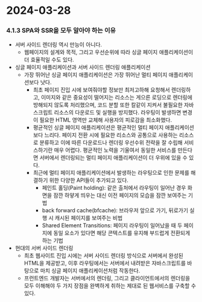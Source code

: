 # 2024-03-28

### 4.1.3 SPA와 SSR을 모두 알아야 하는 이유

- 서버 사이드 렌더링 역시 만능이 아니다.
    - 웹페이지의 설계와 목적, 그리고 우선순위에 따라 싱글 페이지 애플리케이션이 더 효율적일 수도 있다.
- 싱글 페이지 애플리케이션과 서버 사이드 렌더링 애플리케이션
    - 가장 뛰어난 싱글 페이지 애플리케이션은 가장 뛰어난 멀티 페이지 애플리케이션보다 낫다.
        - 최초 페이지 진입 시에 보여줘야할 정보만 최저고하해 요청해서 렌더링하고, 이미지와 같은 중요성이 떨어지는 리소스는 게으른 로딩으로 렌더링에 방해되지 않도록 처리했으며, 코드 분할 또한 칼같이 지켜서 불필요한 자바스크립트 리소스의 다운로드 및 실행을 방지했다. 라우팅이 발생하면 변경이 필요한 HTML 영역만 교체해 사용자의 피로감을 최소화했다.
        - 평균적인 싱글 페이지 애플리케이션은 평균적인 멀티 페이지 애플리케이션보다 느리다. 페이지 전환 시에 필요한 리소스와 공통으로 사용하는 리소스로 분류하고 이에 따른 다운로드나 렌더링 우선수위 전략을 잘 수립해 서비스하기란 매우 어렵다. 평균적인 노력을 기울여서 동일한 서비스를 만든다면 서버에서 렌더링되는 멀티 페이지 애플리케이션이 더 우위에 있을 수 있다.
        - 최근에 멀티 페이지 애플리케이션에서 발생하는 라우팅으로 인한 문제를 해결하기 위한 다양한 API들이 추가되고 있다.
            - 페인트 홀딩(Paint holding): 같은 출처에서 라우팅이 일어난 경우 화면을 잠깐 하얗게 띄우는 대신 이전 페이지의 모습을 잠깐 보여주는 기법
            - back forward cache(bfcache): 브라우저 앞으로 가기, 뒤로가기 실행 시 캐시된 페이지를 보여주는 비법
            - Shared Element Transitions: 페이지 라우팅이 일어났을 때 두 페이지에 동일 요소가 있다면 해당 콘텍스트를 유지해 부드럽게 전환되게 하는 기법
- 현대의 서버 사이드 렌더링
    - 최초 웹사이트 진입 시에는 서버 사이드 렌더링 방식으로 서버에서 완성된 HTML을 제공받고, 이후 라우팅에서는 서버에서 내려받은 자바스크립트를 바탕으로 마치 싱글 페이지 애플리케이션처럼 작동한다.
    - 프런트엔드 개발자는 서버에서의 렌더링, 그리고 클라이언트에서의 렌더링을 모두 이해해야 두 가지 장점을 완벽하게 취하는 제대로 된 웹서비스를 구축할 수 있다.